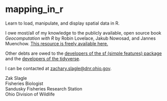 # mapping_in_r
Learn to load, manipulate, and display spatial data in R.  

I owe most/all of my knowledge to the publicly available, open source book *Geocomputation with R* by Robin Lovelace, Jakub Nowosad, and Jannes Muenchow. [This resource is freely available here.](https://geocompr.robinlovelace.net/)  

Other debts are owed to the [developers of the sf (simple features) package](https://r-spatial.github.io/sf/authors.html) and the [developers of the tidyverse](https://cran.r-project.org/web/packages/tidyverse/citation.html).

I can be contacted at zachary.slagle@dnr.ohio.gov.

Zak Slagle  
Fisheries Biologist  
Sandusky Fisheries Research Station  
Ohio Division of Wildlife